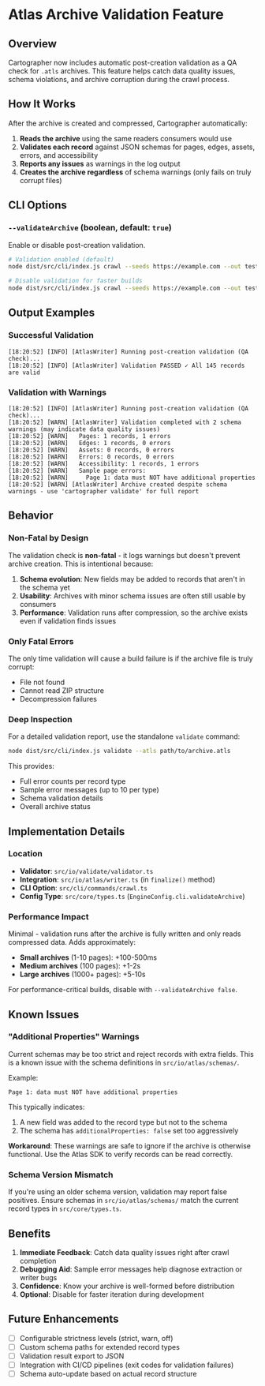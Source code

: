 # Atlas Archive Validation Feature

## Overview

Cartographer now includes automatic post-creation validation as a QA check for `.atls` archives. This feature helps catch data quality issues, schema violations, and archive corruption during the crawl process.

## How It Works

After the archive is created and compressed, Cartographer automatically:

1. **Reads the archive** using the same readers consumers would use
2. **Validates each record** against JSON schemas for pages, edges, assets, errors, and accessibility
3. **Reports any issues** as warnings in the log output
4. **Creates the archive regardless** of schema warnings (only fails on truly corrupt files)

## CLI Options

### `--validateArchive` (boolean, default: `true`)

Enable or disable post-creation validation.

```bash
# Validation enabled (default)
node dist/src/cli/index.js crawl --seeds https://example.com --out test.atls

# Disable validation for faster builds
node dist/src/cli/index.js crawl --seeds https://example.com --out test.atls --validateArchive false
```

## Output Examples

### Successful Validation

```
[18:20:52] [INFO] [AtlasWriter] Running post-creation validation (QA check)...
[18:20:52] [INFO] [AtlasWriter] Validation PASSED ✓ All 145 records are valid
```

### Validation with Warnings

```
[18:20:52] [INFO] [AtlasWriter] Running post-creation validation (QA check)...
[18:20:52] [WARN] [AtlasWriter] Validation completed with 2 schema warnings (may indicate data quality issues)
[18:20:52] [WARN]   Pages: 1 records, 1 errors
[18:20:52] [WARN]   Edges: 1 records, 0 errors
[18:20:52] [WARN]   Assets: 0 records, 0 errors
[18:20:52] [WARN]   Errors: 0 records, 0 errors
[18:20:52] [WARN]   Accessibility: 1 records, 1 errors
[18:20:52] [WARN]   Sample page errors:
[18:20:52] [WARN]     Page 1: data must NOT have additional properties
[18:20:52] [WARN] [AtlasWriter] Archive created despite schema warnings - use 'cartographer validate' for full report
```

## Behavior

### Non-Fatal by Design

The validation check is **non-fatal** - it logs warnings but doesn't prevent archive creation. This is intentional because:

1. **Schema evolution**: New fields may be added to records that aren't in the schema yet
2. **Usability**: Archives with minor schema issues are often still usable by consumers
3. **Performance**: Validation runs after compression, so the archive exists even if validation finds issues

### Only Fatal Errors

The only time validation will cause a build failure is if the archive file is truly corrupt:

- File not found
- Cannot read ZIP structure
- Decompression failures

### Deep Inspection

For a detailed validation report, use the standalone `validate` command:

```bash
node dist/src/cli/index.js validate --atls path/to/archive.atls
```

This provides:
- Full error counts per record type
- Sample error messages (up to 10 per type)
- Schema validation details
- Overall archive status

## Implementation Details

### Location

- **Validator**: `src/io/validate/validator.ts`
- **Integration**: `src/io/atlas/writer.ts` (in `finalize()` method)
- **CLI Option**: `src/cli/commands/crawl.ts`
- **Config Type**: `src/core/types.ts` (`EngineConfig.cli.validateArchive`)

### Performance Impact

Minimal - validation runs after the archive is fully written and only reads compressed data. Adds approximately:

- **Small archives** (1-10 pages): +100-500ms
- **Medium archives** (100 pages): +1-2s
- **Large archives** (1000+ pages): +5-10s

For performance-critical builds, disable with `--validateArchive false`.

## Known Issues

### "Additional Properties" Warnings

Current schemas may be too strict and reject records with extra fields. This is a known issue with the schema definitions in `src/io/atlas/schemas/`.

Example:
```
Page 1: data must NOT have additional properties
```

This typically indicates:
1. A new field was added to the record type but not to the schema
2. The schema has `additionalProperties: false` set too aggressively

**Workaround**: These warnings are safe to ignore if the archive is otherwise functional. Use the Atlas SDK to verify records can be read correctly.

### Schema Version Mismatch

If you're using an older schema version, validation may report false positives. Ensure schemas in `src/io/atlas/schemas/` match the current record types in `src/core/types.ts`.

## Benefits

1. **Immediate Feedback**: Catch data quality issues right after crawl completion
2. **Debugging Aid**: Sample error messages help diagnose extraction or writer bugs
3. **Confidence**: Know your archive is well-formed before distribution
4. **Optional**: Disable for faster iteration during development

## Future Enhancements

- [ ] Configurable strictness levels (strict, warn, off)
- [ ] Custom schema paths for extended record types
- [ ] Validation result export to JSON
- [ ] Integration with CI/CD pipelines (exit codes for validation failures)
- [ ] Schema auto-update based on actual record structure
